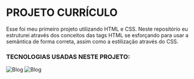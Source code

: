 # PROJETO CURRÍCULO
Esse foi meu primeiro projeto utilizando HTML e CSS.
Neste repositório eu estruturei através dos conceitos das tags HTML se esforçando para usar a semântica de forma correta, assim como a estilização através do CSS.


### TECNOLOGIAS USADAS NESTE PROJETO:
![Blog](https://img.shields.io/badge/CSS3-1572B6?style=for-the-badge&logo=css3&logoColor=white)
![Blog](https://img.shields.io/badge/HTML5-E34F26?style=for-the-badge&logo=html5&logoColor=white)
